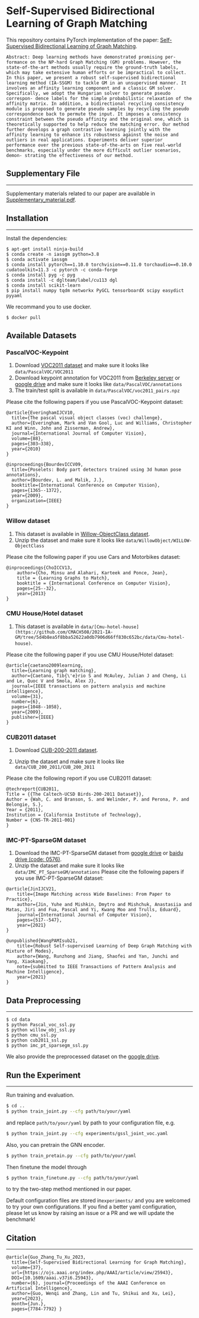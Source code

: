# Self-Supervised Bidirectional Learning of Graph Matching
This repository contains PyTorch implementation of the paper: [Self-Supervised Bidirectional Learning of Graph Matching](https://).

`Abstract: Deep learning methods have demonstrated promising per- formance on the NP-hard Graph Matching (GM) problems. However, the state-of-the-art methods usually require the ground-truth labels, which may take extensive human efforts or be impractical to collect. In this paper, we present a robust self-supervised bidirectional learning method (IA-SSGM) to tackle GM in an unsupervised manner. It involves an affinity learning component and a classic GM solver. Specifically, we adopt the Hungarian solver to generate pseudo correspon- dence labels for the simple probabilistic relaxation of the affinity matrix. In addition, a bidirectional recycling consistency module is proposed to generate pseudo samples by recycling the pseudo correspondence back to permute the input. It imposes a consistency constraint between the pseudo affinity and the original one, which is theoretically supported to help reduce the matching error. Our method further develops a graph contrastive learning jointly with the affinity learning to enhance its robustness against the noise and outliers in real applications. Experiments deliver superior performance over the previous state-of-the-arts on five real-world benchmarks, especially under the more difficult outlier scenarios, demon- strating the effectiveness of our method.`

## Supplementary File 
***
Supplementary materials related to our paper are available in [Supplementary_material.pdf](https://).

## Installation
***
Install the dependencies:
```
$ apt-get install ninja-build
$ conda create -n iassgm python=3.8
$ conda activate iassgm
$ conda install pytorch==1.10.0 torchvision==0.11.0 torchaudio==0.10.0 cudatoolkit=11.3 -c pytorch -c conda-forge
$ conda install pyg -c pyg
$ conda install -c dglteam/label/cu113 dgl
$ conda install scikit-learn
$ pip install numpy tqdm networkx PyGCL tensorboardX scipy easydict pyyaml
```
We recommand you to use docker.
```
$ docker pull 
```
## Available Datasets
### PascalVOC-Keypoint

1. Download [VOC2011 dataset](http://host.robots.ox.ac.uk/pascal/VOC/voc2011/index.html) and make sure it looks like `data/PascalVOC/VOC2011` 
1. Download keypoint annotation for VOC2011 from [Berkeley server](https://www2.eecs.berkeley.edu/Research/Projects/CS/vision/shape/poselets/voc2011_keypoints_Feb2012.tgz) or [google drive](https://drive.google.com/open?id=1D5o8rmnY1-DaDrgAXSygnflX5c-JyUWR) and make sure it looks like `data/PascalVOC/annotations`
1. The train/test split is available in `data/PascalVOC/voc2011_pairs.npz`



Please cite the following papers if you use PascalVOC-Keypoint dataset:
```
@article{EveringhamIJCV10,
  title={The pascal visual object classes (voc) challenge},
  author={Everingham, Mark and Van Gool, Luc and Williams, Christopher KI and Winn, John and Zisserman, Andrew},
  journal={International Journal of Computer Vision},
  volume={88},
  pages={303–338},
  year={2010}
}

@inproceedings{BourdevICCV09,
  title={Poselets: Body part detectors trained using 3d human pose annotations},
  author={Bourdev, L. and Malik, J.},
  booktitle={International Conference on Computer Vision},
  pages={1365--1372},
  year={2009},
  organization={IEEE}
}
```

### Willow dataset

1. This dataset is available in [Willow-ObjectClass dataset](http://www.di.ens.fr/willow/research/graphlearning/WILLOW-ObjectClass_dataset.zip).
2. Unzip the dataset and make sure it looks like ``data/WillowObject/WILLOW-ObjectClass``

Please cite the following paper if you use Cars and Motorbikes dataset:
```
@inproceedings{ChoICCV13,
    author={Cho, Minsu and Alahari, Karteek and Ponce, Jean},
    title = {Learning Graphs to Match},
    booktitle = {International Conference on Computer Vision},
    pages={25--32},
    year={2013}
}
```

### CMU House/Hotel dataset

1. This dataset is available in `data/[Cmu-hotel-house](https://github.com/CMACH508/2021-IA-GM/tree/5d4b8ea5f8bba52622a0db7906d66ff830c652bc/data/Cmu-hotel-house)`.

Please cite the following paper if you use CMU House/Hotel dataset:
```
@article{caetano2009learning,
  title={Learning graph matching},
  author={Caetano, Tib{\'e}rio S and McAuley, Julian J and Cheng, Li and Le, Quoc V and Smola, Alex J},
  journal={IEEE transactions on pattern analysis and machine intelligence},
  volume={31},
  number={6},
  pages={1048--1058},
  year={2009},
  publisher={IEEE}
}
```

### CUB2011 dataset

1. Download [CUB-200-2011 dataset](http://www.vision.caltech.edu/visipedia-data/CUB-200-2011/CUB_200_2011.tgz).
       
2.  Unzip the dataset and make sure it looks like ``data/CUB_200_2011/CUB_200_2011``

Please cite the following report if you use CUB2011 dataset:
```
@techreport{CUB2011,
Title = {{The Caltech-UCSD Birds-200-2011 Dataset}},
Author = {Wah, C. and Branson, S. and Welinder, P. and Perona, P. and Belongie, S.},
Year = {2011},
Institution = {California Institute of Technology},
Number = {CNS-TR-2011-001}
}
```

### IMC-PT-SparseGM dataset
1. Download the IMC-PT-SparseGM dataset from [google drive](https://drive.google.com/file/d/1Po9pRMWXTqKK2ABPpVmkcsOq-6K_2v-B/view?usp=sharing) or [baidu drive (code: 0576)](https://pan.baidu.com/s/1hlJdIFp4rkiz1Y-gztyHIw).
2. Unzip the dataset and make sure it looks like ``data/IMC_PT_SparseGM/annotations``
 Please cite the following papers if you use IMC-PT-SparseGM dataset:
```
@article{JinIJCV21,
    title={Image Matching across Wide Baselines: From Paper to Practice},
    author={Jin, Yuhe and Mishkin, Dmytro and Mishchuk, Anastasiia and Matas, Jiri and Fua, Pascal and Yi, Kwang Moo and Trulls, Eduard},
    journal={International Journal of Computer Vision},
    pages={517--547},
    year={2021}
}

@unpublished{WangPAMIsub21,
    title={Robust Self-supervised Learning of Deep Graph Matching with Mixture of Modes},
    author={Wang, Runzhong and Jiang, Shaofei and Yan, Junchi and Yang, Xiaokang},
    note={submitted to IEEE Transactions of Pattern Analysis and Machine Intelligence},
    year={2021}
}
```

## Data Preprocessing
***
```
$ cd data
$ python Pascal_voc_ssl.py
$ python willow_obj_ssl.py
$ python cmu_ssl.py
$ python cub2011_ssl.py
$ python imc_pt_sparsegm_ssl.py
```

We also provide the preprocessed dataset on the [google drive](https://).

## Run the Experiment
***
Run training and evaluation.
```bash
$ cd ..
$ python train_joint.py --cfg path/to/your/yaml
```

and replace ``path/to/your/yaml`` by path to your configuration file, e.g.
```bash
$ python train_joint.py --cfg experiments/gssl_joint_voc.yaml
```

Also, you can pretrain the GNN encoder.
```bash
$ python train_pretain.py --cfg path/to/your/yaml
```
Then finetune the model through
```bash
$ python train_finetune.py --cfg path/to/your/yaml
```
to try the two-step method mentioned in our paper.

Default configuration files are stored in``experiments/`` and you are welcomed to try your own configurations. If you find a better yaml configuration, please let us know by raising an issue or a PR and we will update the benchmark!


## Citation
***
```
@article{Guo_Zhang_Tu_Xu_2023,
  title={Self-Supervised Bidirectional Learning for Graph Matching},
  volume={37},
  url={https://ojs.aaai.org/index.php/AAAI/article/view/25943},
  DOI={10.1609/aaai.v37i6.25943},
  number={6}, journal={Proceedings of the AAAI Conference on Artificial Intelligence},
  author={Guo, Wenqi and Zhang, Lin and Tu, Shikui and Xu, Lei},
  year={2023},
  month={Jun.},
  pages={7784-7792} }
```
